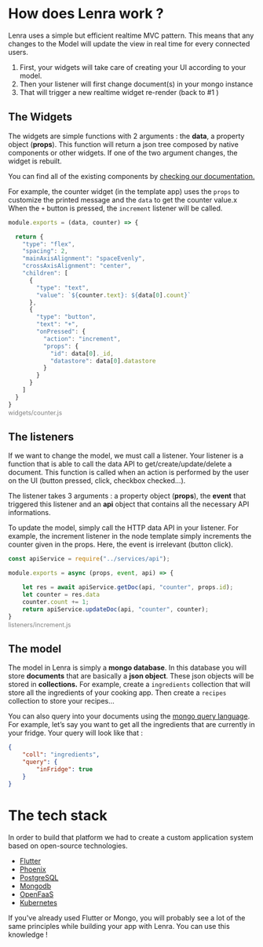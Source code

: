 # How does Lenra work ?

Lenra uses a simple but efficient realtime MVC pattern. This means that any changes to the Model will update the view in real time for every connected users. 

1. First, your widgets will take care of creating your UI according to your model. 
2. Then your listener will first change document(s) in your mongo instance 
3. That will trigger a new realtime widget re-render (back to #1 )

## The Widgets

The widgets are simple functions with 2 arguments : the **data**, a property object (**props**). This function will return a json tree composed by native components or other widgets. If one of the two argument changes, the widget is rebuilt.

You can find all of the existing components by [checking our documentation.](components-api/)


For example, the counter widget (in the template app) uses the `props` to customize the printed message and the `data` to get the counter value.x
When the `+` button is pressed, the `increment` listener will be called.

```jsx
module.exports = (data, counter) => {

  return {
    "type": "flex",
    "spacing": 2,
    "mainAxisAlignment": "spaceEvenly",
    "crossAxisAlignment": "center",
    "children": [
      {
        "type": "text",
        "value": `${counter.text}: ${data[0].count}`
      },
      {
        "type": "button",
        "text": "+",
        "onPressed": {
          "action": "increment",
          "props": {
            "id": data[0]._id,
            "datastore": data[0].datastore
          }
        }
      }
    ]
  }
}
```
<figcaption align="left" style="margin-top: -13px; margin-bottom: 13px; color: gray; font-size: 0.9em;">widgets/counter.js</figcaption>

## The listeners

If we want to change the model, we must call a listener. Your listener is a function that is able to call the data API to get/create/update/delete a document. This function is called when an action is performed by the user on the UI (button pressed, click, checkbox checked…). 

The listener takes 3 arguments : a property object (**props**), the **event** that triggered this listener and an **api** object that contains all the necessary API informations. 

To update the model, simply call the HTTP data API in your listener. For example, the increment listener in the node template simply increments the counter given in the props. Here, the event is irrelevant (button click).

```jsx
const apiService = require("../services/api");

module.exports = async (props, event, api) => {

    let res = await apiService.getDoc(api, "counter", props.id);
    let counter = res.data
    counter.count += 1;
    return apiService.updateDoc(api, "counter", counter);
}
```
<figcaption align="left" style="margin-top: -13px; margin-bottom: 13px; color: gray; font-size: 0.9em;">listeners/increment.js</figcaption>


## The model

The model in Lenra is simply a **mongo database**. In this database you will store **documents** that are basically a **json object**. These json objects will be stored in **collections.** For example, create a `ingredients` collection that will store all the ingredients of your cooking app. Then create a `recipes` collection to store your recipes…

You can also query into your documents using the [mongo query language](https://www.mongodb.com/docs/manual/tutorial/query-documents/). For example, let’s say you want to get all the ingredients that are currently in your fridge. Your query will look like that : 

```json
{
	"coll": "ingredients",
	"query": {
		"inFridge": true
	}
}
```

# The tech stack

In order to build that platform we had to create a custom application system based on open-source technologies.

- <a href="https://flutter.dev/" target="_blank" rel="noopener">Flutter</a>
- <a href="https://phoenixframework.org/" target="_blank" rel="noopener">Phoenix</a>
- <a href="https://www.postgresql.org/" target="_blank" rel="noopener">PostgreSQL</a>
- <a href="https://mongodb.com/" target="_blank" rel="noopener">Mongodb</a>
- <a href="https://www.openfaas.com/" target="_blank" rel="noopener">OpenFaaS</a>
- <a href="https://kubernetes.io/" target="_blank" rel="noopener">Kubernetes</a>


If you've already used Flutter or Mongo, you will probably see a lot of the same principles while building your app with Lenra. You can use this knowledge !